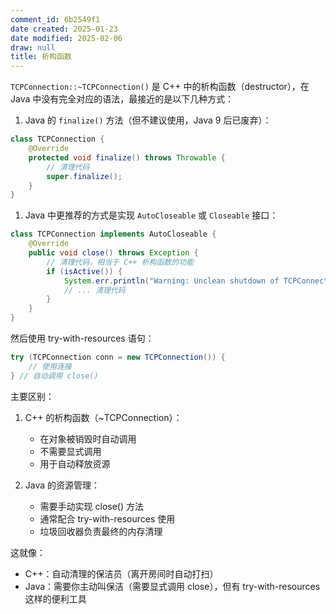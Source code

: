 ```yaml
---
comment_id: 6b2549f1
date created: 2025-01-23
date modified: 2025-02-06
draw: null
title: 析构函数
---
```

`TCPConnection::~TCPConnection()` 是 C++ 中的析构函数（destructor），在 Java 中没有完全对应的语法，最接近的是以下几种方式：

1. Java 的 `finalize()` 方法（但不建议使用，Java 9 后已废弃）：

```java
class TCPConnection {
    @Override
    protected void finalize() throws Throwable {
        // 清理代码
        super.finalize();
    }
}
```

1. Java 中更推荐的方式是实现 `AutoCloseable` 或 `Closeable` 接口：

```java
class TCPConnection implements AutoCloseable {
    @Override
    public void close() throws Exception {
        // 清理代码，相当于 C++ 析构函数的功能
        if (isActive()) {
            System.err.println("Warning: Unclean shutdown of TCPConnection");
            // ... 清理代码
        }
    }
}
```

然后使用 try-with-resources 语句：

```java
try (TCPConnection conn = new TCPConnection()) {
    // 使用连接
} // 自动调用 close()
```

主要区别：

1. C++ 的析构函数（~TCPConnection）：
   - 在对象被销毁时自动调用
   - 不需要显式调用
   - 用于自动释放资源

2. Java 的资源管理：
   - 需要手动实现 close() 方法
   - 通常配合 try-with-resources 使用
   - 垃圾回收器负责最终的内存清理

这就像：

- C++：自动清理的保洁员（离开房间时自动打扫）
- Java：需要你主动叫保洁（需要显式调用 close），但有 try-with-resources 这样的便利工具
